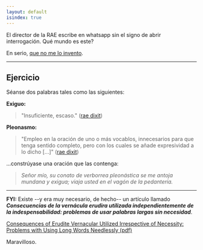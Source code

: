 ```yaml
---
layout: default
isindex: true
---
```


El director de la RAE escribe en whatsapp sin el signo de abrir interrogación. Qué mundo es este?

En serio, [que no me lo invento](https://www.youtube.com/watch?v=YjeQl0RRg0w).

---

## Ejercicio
Séanse dos palabras tales como las siguientes:

**Exiguo:**
> "Insuficiente, escaso." ([rae dixit](http://dle.rae.es/?id=HFVPaIL))

**Pleonasmo:**
> "Empleo en la oración de uno o más vocablos, innecesarios para que tenga sentido completo, pero con los cuales se añade expresividad a lo dicho [...]" ([rae dixit](http://dle.rae.es/?id=TPKD99c))

...constrúyase una oración que las contenga:
> *Señor mío, su conato de verborrea pleonástica se me antoja mundana y exigua; viaja usted en el vagón de la pedantería.*

---

**FYI:** Existe --y era muy necesario, de hecho-- un artículo llamado ***Consecuencias de la vernácula erudira utilizada independientemente de la indespensabilidad: problemas de usar palabras largas sin necesidad***.

[Consequences of Erudite Vernacular Utilized Irrespective
of Necessity: Problems with Using Long Words Needlessly (pdf)](http://web.princeton.edu/sites/opplab/papers/Opp%20Consequences%20of%20Erudite%20Vernacular.pdf)

Maravilloso.